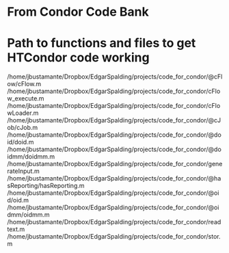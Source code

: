 # From Condor Code Bank
# Path to functions and files to get HTCondor code working
/home/jbustamante/Dropbox/EdgarSpalding/projects/code_for_condor/@cFlow/cFlow.m
/home/jbustamante/Dropbox/EdgarSpalding/projects/code_for_condor/cFlow_execute.m
/home/jbustamante/Dropbox/EdgarSpalding/projects/code_for_condor/cFlowLoader.m
/home/jbustamante/Dropbox/EdgarSpalding/projects/code_for_condor/@cJob/cJob.m
/home/jbustamante/Dropbox/EdgarSpalding/projects/code_for_condor/@doid/doid.m
/home/jbustamante/Dropbox/EdgarSpalding/projects/code_for_condor/@doidmm/doidmm.m
/home/jbustamante/Dropbox/EdgarSpalding/projects/code_for_condor/generateInput.m
/home/jbustamante/Dropbox/EdgarSpalding/projects/code_for_condor/@hasReporting/hasReporting.m
/home/jbustamante/Dropbox/EdgarSpalding/projects/code_for_condor/@oid/oid.m
/home/jbustamante/Dropbox/EdgarSpalding/projects/code_for_condor/@oidmm/oidmm.m
/home/jbustamante/Dropbox/EdgarSpalding/projects/code_for_condor/readtext.m
/home/jbustamante/Dropbox/EdgarSpalding/projects/code_for_condor/stor.m
